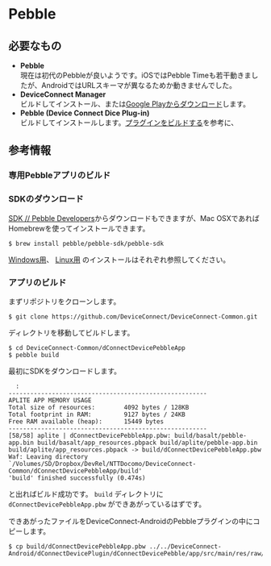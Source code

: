 # Pebble

## 必要なもの

- **Pebble**  
現在は初代のPebbleが良いようです。iOSではPebble Timeも若干動きましたが、AndroidではURLスキーマが異なるためか動きませんでした。
- **DeviceConnect Manager**  
ビルドしてインストール、または[Google Playからダウンロード](https://play.google.com/store/apps/details?id=org.deviceconnect.android.manager&hl=ja)します。
- **Pebble (Device Connect Dice Plug-in)**  
ビルドしてインストールします。[プラグインをビルドする](http://localhost:8000/android/plugin/)を参考に、



## 参考情報

### 専用Pebbleアプリのビルド

### SDKのダウンロード

[SDK // Pebble Developers](https://developer.pebble.com/sdk/)からダウンロードもできますが、Mac OSXであればHomebrewを使ってインストールできます。

```
$ brew install pebble/pebble-sdk/pebble-sdk
```

[Windows用](https://developer.pebble.com/sdk/install/windows/)、 [Linux用](https://developer.pebble.com/sdk/install/linux/) のインストールはそれぞれ参照してください。

### アプリのビルド

まずリポジトリをクローンします。

```
$ git clone https://github.com/DeviceConnect/DeviceConnect-Common.git
```

ディレクトリを移動してビルドします。

```
$ cd DeviceConnect-Common/dConnectDevicePebbleApp
$ pebble build
```

最初にSDKをダウンロードします。

```
  :
-------------------------------------------------------
APLITE APP MEMORY USAGE
Total size of resources:        4092 bytes / 128KB
Total footprint in RAM:         9127 bytes / 24KB
Free RAM available (heap):      15449 bytes
------------------------------------------------------- 
[58/58] aplite | dConnectDevicePebbleApp.pbw: build/basalt/pebble-app.bin build/basalt/app_resources.pbpack build/aplite/pebble-app.bin build/aplite/app_resources.pbpack -> build/dConnectDevicePebbleApp.pbw
Waf: Leaving directory `/Volumes/SD/Dropbox/DevRel/NTTDocomo/DeviceConnect-Common/dConnectDevicePebbleApp/build'
'build' finished successfully (0.474s)
```

と出ればビルド成功です。 `build` ディレクトリに `dConnectDevicePebbleApp.pbw` ができあがっているはずです。


できあがったファイルをDeviceConnect-AndroidのPebbleプラグインの中にコピーします。

```
$ cp build/dConnectDevicePebbleApp.pbw ../../DeviceConnect-Android/dConnectDevicePlugin/dConnectDevicePebble/app/src/main/res/raw/dc_pebble.pbw 
```

